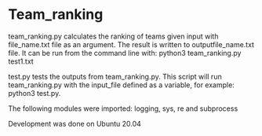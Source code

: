 # Team_ranking

team_ranking.py calculates the ranking of teams given input with file_name.txt file as an argument. The result is written to outputfile_name.txt file. It can be run from the command line with: python3 team_ranking.py test1.txt

test.py tests the outputs from team_ranking.py. This script will run team_ranking.py with the input_file defined as a variable, for example: python3 test.py. 

The following modules were imported:
logging, sys, re and subprocess

Development was done on Ubuntu 20.04
